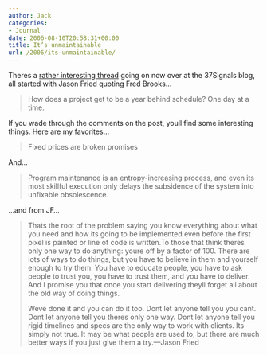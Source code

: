 ```yaml
---
author: Jack
categories:
- Journal
date: 2006-08-10T20:58:31+00:00
title: It’s unmaintainable
url: /2006/its-unmaintainable/
---
```


Theres a [rather interesting thread][1] going on now over at the 37Signals blog, all started with Jason Fried quoting Fred Brooks&#8230; 

> How does a project get to be a year behind schedule? One day at a time.

If you wade through the comments on the post, youll find some interesting things. Here are my favorites&#8230; 

> Fixed prices are broken promises

And&#8230; 

> Program maintenance is an entropy-increasing process, and even its most skillful execution only delays the subsidence of the system into unfixable obsolescence.

&#8230;and from JF&#8230; 

> Thats the root of the problem saying you know everything about what you need and how its going to be implemented even before the first pixel is painted or line of code is written.To those that think theres only one way to do anything: youre off by a factor of 100. There are lots of ways to do things, but you have to believe in them and yourself enough to try them. You have to educate people, you have to ask people to trust you, you have to trust them, and you have to deliver. And I promise you that once you start delivering theyll forget all about the old way of doing things. 
> 
> Weve done it and you can do it too. Dont let anyone tell you you cant. Dont let anyone tell you theres only one way. Dont let anyone tell you rigid timelines and specs are the only way to work with clients. Its simply not true. It may be what people are used to, but there are much better ways if you just give them a try.&#8212;Jason Fried

 [1]: http://37signals.com/svn/archives2/late_projects_are_late_one_day_at_a_time.php